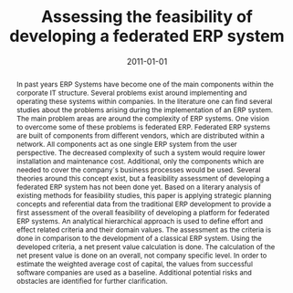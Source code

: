 ---
abstract: In past years ERP Systems have become one of the main components within
  the corporate IT structure. Several problems exist around implementing and operating
  these systems within companies. In the literature one can find several studies about
  the problems arising during the implementation of an ERP system. The main problem
  areas are around the complexity of ERP systems. One vision to overcome some of these
  problems is federated ERP. Federated ERP systems are built of components from different
  vendors, which are distributed within a network. All components act as one single
  ERP system from the user  perspective. The decreased complexity of such a system
  would require lower installation and maintenance cost. Additional, only the components
  which are needed to cover the company´s business processes would be used. Several
  theories around this concept exist, but a feasibility assessment of developing a
  federated ERP system has not been done yet. Based on a literary analysis of existing
  methods for feasibility studies, this paper is applying strategic planning concepts
  and referential data from the traditional ERP  development to provide a first assessment
  of the overall feasibility of developing a platform for federated ERP systems. An
  analytical hierarchical approach is used to define effort and effect related criteria
  and their domain values. The assessment as the criteria is done in comparison to
  the development of a classical ERP system. Using the developed criteria, a net present
  value calculation is done. The calculation of the net present value is done on an
  overall, not company specific level. In order to estimate the weighted  average
  cost of capital, the values from successful software companies are used as a baseline.
  Additional potential risks and obstacles are identified for further clarification.
authors:
- Michael Gall
- Thomas Grechenig
- Mogens Bjerre
date: '2011-01-01'
featured: false
publication_types:
- '2'
publishDate: '2011-01-01'
title: Assessing the feasibility of developing a federated ERP system
url_pdf: ''
---